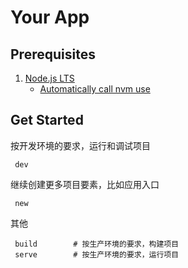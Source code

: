 # Your App

## Prerequisites

1. [Node.js LTS](https://github.com/nodejs/Release)
    * [Automatically call nvm use](https://github.com/nvm-sh/nvm#deeper-shell-integration)

## Get Started

按开发环境的要求，运行和调试项目

```
 dev
```

继续创建更多项目要素，比如应用入口

```
 new
```

其他

```
 build        # 按生产环境的要求，构建项目
 serve        # 按生产环境的要求，运行项目
```
